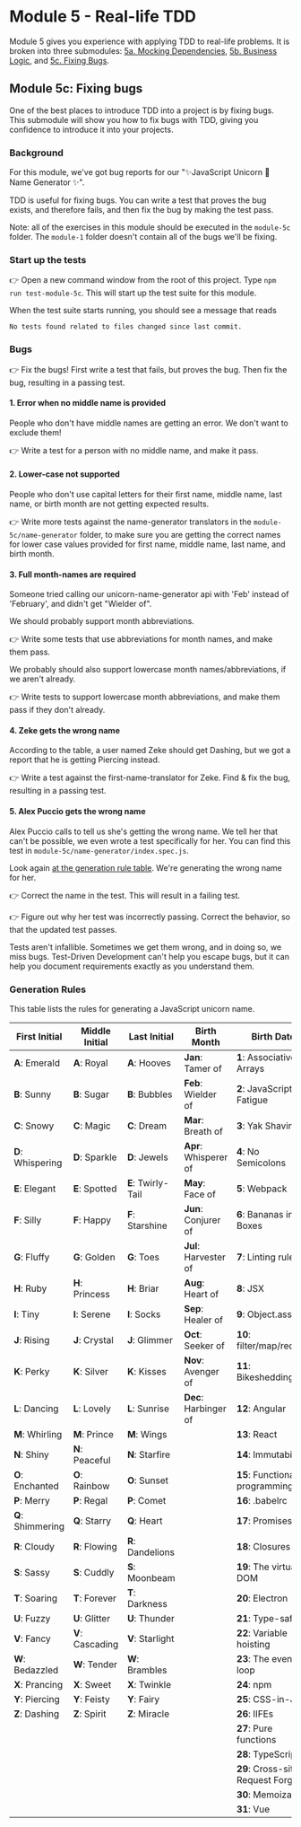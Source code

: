 # Module 5 - Real-life TDD

Module 5 gives you experience with applying TDD to real-life problems. It is broken into three submodules: [5a. Mocking Dependencies](../module-5ab/README.md#module-5a-mocking-dependencies), [5b. Business Logic](../module-5ab/README.md#module-5b-business-logic), and [5c. Fixing Bugs](#module-5c-fixing-bugs).

## Module 5c: Fixing bugs

One of the best places to introduce TDD into a project is by fixing bugs. This submodule will show you how to fix bugs with TDD, giving you confidence to introduce it into your projects.

### Background

For this module, we've got bug reports for our "✨JavaScript Unicorn 🦄 Name Generator ✨".

TDD is useful for fixing bugs. You can write a test that proves the bug exists, and therefore fails, and then fix the bug by making the test pass. 

Note: all of the exercises in this module should be executed in the `module-5c` folder. The `module-1` folder doesn't contain all of the bugs we'll be fixing.

### Start up the tests

👉 Open a new command window from the root of this project. Type `npm run test-module-5c`. This will start up the test suite for this module.

When the test suite starts running, you should see a message that reads 

`No tests found related to files changed since last commit.`

### Bugs

&#128073; Fix the bugs! First write a test that fails, but proves the bug. Then fix the bug, resulting in a passing test.

#### 1. Error when no middle name is provided

People who don't have middle names are getting an error. We don't want to exclude them!

&#128073; Write a test for a person with no middle name, and make it pass.

#### 2. Lower-case not supported

People who don't use capital letters for their first name, middle name, last name, or birth month are not getting expected results.

&#128073; Write more tests against the name-generator translators in the `module-5c/name-generator` folder, to make sure you are getting the correct names for lower case values provided for first name, middle name, last name, and birth month.

#### 3. Full month-names are required

Someone tried calling our unicorn-name-generator api with 'Feb' instead of 'February', and didn't get "Wielder of". 

We should probably support month abbreviations.

&#128073; Write some tests that use abbreviations for month names, and make them pass.

We probably should also support lowercase month names/abbreviations, if we aren't already. 

&#128073; Write tests to support lowercase month abbreviations, and make them pass if they don't already.

#### 4. Zeke gets the wrong name

According to the table, a user named Zeke should get Dashing, but we got a report that he is getting Piercing instead. 

&#128073; Write a test against the first-name-translator for Zeke. Find & fix the bug, resulting in a passing test.

#### 5. Alex Puccio gets the wrong name

Alex Puccio calls to tell us she's getting the wrong name. We tell her that can't be possible, we even wrote a test specifically for her. You can find this test in `module-5c/name-generator/index.spec.js`.

Look again [at the generation rule table](#generation-rules). We're generating the wrong name for her. 

&#128073; Correct the name in the test. This will result in a failing test.

&#128073; Figure out why her test was incorrectly passing. Correct the behavior, so that the updated test passes.

Tests aren't infallible. Sometimes we get them wrong, and in doing so, we miss bugs. Test-Driven Development can't help you escape bugs, but it can help you document requirements exactly as you understand them.

### Generation Rules

This table lists the rules for generating a JavaScript unicorn name.

| First Initial     | Middle Initial     | Last Initial       | Birth Month           | Birth Date                         |
|-------------------|--------------------|--------------------|-----------------------|------------------------------------|
| **A**: Emerald    | **A**: Royal       | **A**: Hooves      | **Jan**: Tamer of     | **1**: Associative Arrays          |
| **B**: Sunny      | **B**: Sugar       | **B**: Bubbles     | **Feb**: Wielder of   | **2**: JavaScript Fatigue          |
| **C**: Snowy      | **C**: Magic       | **C**: Dream       | **Mar**: Breath of    | **3**: Yak Shaving                 |
| **D**: Whispering | **D**: Sparkle     | **D**: Jewels      | **Apr**: Whisperer of | **4**: No Semicolons               |
| **E**: Elegant    | **E**: Spotted     | **E**: Twirly-Tail | **May**: Face of      | **5**: Webpack                     |
| **F**: Silly      | **F**: Happy       | **F**: Starshine   | **Jun**: Conjurer of  | **6**: Bananas in Boxes            |
| **G**: Fluffy     | **G**: Golden      | **G**: Toes        | **Jul**: Harvester of | **7**: Linting rules               |
| **H**: Ruby       | **H**: Princess    | **H**: Briar       | **Aug**: Heart of     | **8**: JSX                         |
| **I**: Tiny       | **I**: Serene      | **I**: Socks       | **Sep**: Healer of    | **9**: Object.assign               |
| **J**: Rising     | **J**: Crystal     | **J**: Glimmer     | **Oct**: Seeker of    | **10**: filter/map/reduce          |
| **K**: Perky      | **K**: Silver      | **K**: Kisses      | **Nov**: Avenger of   | **11**: Bikeshedding               |
| **L**: Dancing    | **L**: Lovely      | **L**: Sunrise     | **Dec**: Harbinger of | **12**: Angular                    |
| **M**: Whirling   | **M**: Prince      | **M**: Wings       |                       | **13**: React                      |
| **N**: Shiny      | **N**: Peaceful    | **N**: Starfire    |                       | **14**: Immutability               |
| **O**: Enchanted  | **O**: Rainbow     | **O**: Sunset      |                       | **15**: Functional programming     |
| **P**: Merry      | **P**: Regal       | **P**: Comet       |                       | **16**: .babelrc                   |
| **Q**: Shimmering | **Q**: Starry      | **Q**: Heart       |                       | **17**: Promises                   |
| **R**: Cloudy     | **R**: Flowing     | **R**: Dandelions  |                       | **18**: Closures                   |
| **S**: Sassy      | **S**: Cuddly      | **S**: Moonbeam    |                       | **19**: The virtual DOM            |
| **T**: Soaring    | **T**: Forever     | **T**: Darkness    |                       | **20**: Electron                   |
| **U**: Fuzzy      | **U**: Glitter     | **U**: Thunder     |                       | **21**: Type-safety                |
| **V**: Fancy      | **V**: Cascading   | **V**: Starlight   |                       | **22**: Variable hoisting          |
| **W**: Bedazzled  | **W**: Tender      | **W**: Brambles    |                       | **23**: The event loop             |
| **X**: Prancing   | **X**: Sweet       | **X**: Twinkle     |                       | **24**: npm                        |
| **Y**: Piercing   | **Y**: Feisty      | **Y**: Fairy       |                       | **25**: CSS-in-JS                  |
| **Z**: Dashing    | **Z**: Spirit      | **Z**: Miracle     |                       | **26**: IIFEs                      |
|                   |                    |                    |                       | **27**: Pure functions             |
|                   |                    |                    |                       | **28**: TypeScript                 |
|                   |                    |                    |                       | **29**: Cross-site Request Forgery |
|                   |                    |                    |                       | **30**: Memoization                |
|                   |                    |                    |                       | **31**: Vue                        |
